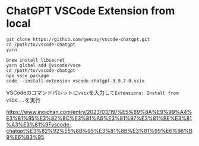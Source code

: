# ChatGPT VSCode Extension from local

```shell
git clone https://github.com/gencay/vscode-chatgpt.git
cd /path/to/vscode-chatgpt
yarn

brew install libsecret
yarn global add @vscode/vsce
cd /path/to/vscode-chatgpt
npx vsce package
code --install-extension vscode-chatgpt-3.9.7-0.vsix
```

VSCodeのコマンドパレットに`vsix`を入力して`Extensions: Install from VSIX...`を実行

<https://www.inoichan.com/entry/2023/03/19/%E5%89%8A%E9%99%A4%E3%81%95%E3%82%8C%E3%81%A6%E3%81%97%E3%81%BE%E3%81%A3%E3%81%9Fvscode-chatgpt%E3%82%92%E5%8B%95%E3%81%8B%E3%81%99%E6%96%B9%E6%B3%95>
